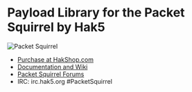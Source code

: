 # Payload Library for the Packet Squirrel by Hak5

![Packet Squirrel](https://www.hak5.org/wp-content/uploads/2017/10/ps2.jpg "Packet Squirrel")

* [Purchase at HakShop.com](https://hakshop.com/products/packet-squirrel "Purchase at HakShop.com")
* [Documentation and Wiki](https://wiki.packetsquirrel.com/#!index.md "Documentation and Wiki")
* [Packet Squirrel Forums](https://forums.hak5.org/forum/94-packet-squirrel/ "Packet Squirrel Forums")
* IRC: irc.hak5.org #PacketSquirrel
